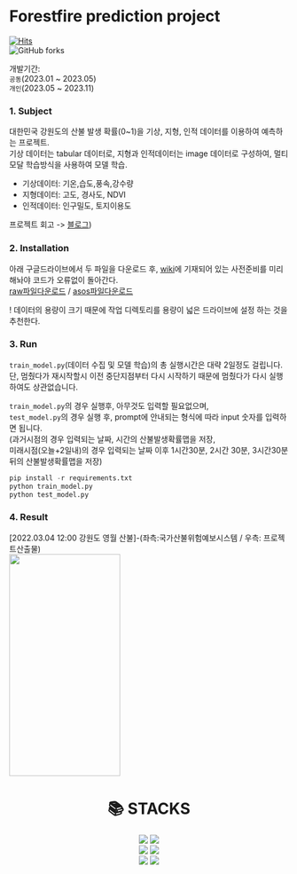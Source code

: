 # Forestfire prediction project
[![Hits](https://hits.seeyoufarm.com/api/count/incr/badge.svg?url=https%3A%2F%2Fgithub.com%2FBae-ChangHyun%2FForestfire-predict%2Fblob%2Fmain%2FREADME.md&count_bg=%2379C83D&title_bg=%23555555&icon=&icon_color=%23E7E7E7&title=hits&edge_flat=false)](https://hits.seeyoufarm.com) <br>
<img alt="GitHub forks" src="https://img.shields.io/github/forks/Bae-ChangHyun/Forestfire-predict--multimodal">




개발기간: <br>
`공동`(2023.01 ~ 2023.05) <br>
`개인`(2023.05 ~ 2023.11)

### 1. Subject <br>
대한민국 강원도의 산불 발생 확률(0~1)을 기상, 지형, 인적 데이터를 이용하여 예측하는 프로젝트.<br>
기상 데이터는 tabular 데이터로, 지형과 인적데이터는 image 데이터로 구성하여, 멀티모달 학습방식을 사용하여 모델 학습.<br>

- 기상데이터: 기온,습도,풍속,강수량<br>
- 지형데이터: 고도, 경사도, NDVI<br>
- 인적데이터: 인구밀도, 토지이용도<br>

프로젝트 회고 -> [블로그](https://changsroad.tistory.com/category/%ED%94%84%EB%A1%9C%EC%A0%9D%ED%8A%B8/%EC%82%B0%EB%B6%88%20%EB%B0%9C%EC%83%9D%20%EC%98%88%EC%B8%A1))

### 2. Installation <br>

아래 구글드라이브에서 두 파일을 다운로드 후, [wiki](https://github.com/Bae-ChangHyun/Forestfire-predict/wiki/Simple-Code-discription)에 기재되어 있는 사전준비를 미리 해놔야 코드가 오류없이 돌아간다.<br>
[raw파일다운로드](https://drive.google.com/file/d/1Kew7kQTDRqo_X_-T-rW06XjGvHvlBEMm/view?usp=drive_link) / 
[asos파일다운로드](https://drive.google.com/file/d/1KfERjVehpwHckMcY6gKZHB8tRyKIegVM/view?usp=drive_link)  <br>

! 데이터의 용량이 크기 때문에 작업 디렉토리를 용량이 넓은 드라이브에 설정 하는 것을 추천한다.

### 3. Run <br>
`train_model.py`(데이터 수집 및 모델 학습)의 총 실행시간은 대략 2일정도 걸립니다. <br>
단, 멈췄다가 재시작할시 이전 중단지점부터 다시 시작하기 때문에 멈췄다가 다시 실행하여도 상관없습니다. <br>

`train_model.py`의 경우 실행후, 아무것도 입력할 필요없으며, <br>
`test_model.py`의 경우 실행 후, prompt에 안내되는 형식에 따라 input 숫자를 입력하면 됩니다. <br>
(과거시점의 경우 입력되는 날짜, 시간의 산불발생확률맵을 저장, <br> 미래시점(오늘+2일내)의 경우 입력되는 날짜 이후 1시간30분, 2시간 30분, 3시간30분 뒤의 산불발생확률맵을 저장) <br>

```python
pip install -r requirements.txt
python train_model.py
python test_model.py
```
### 4. Result <br>
[2022.03.04 12:00 강원도 영월 산불]-(좌측:국가산불위험예보시스템 / 우측: 프로젝트산출물) <br>
<img src="https://github.com/Bae-ChangHyun/Forestfire-predict--multimodal/assets/48899047/a5336b36-6114-4da3-9316-51624fac2c19.png"  width="200" height="400"/>


<div align=center><h1>📚 STACKS</h1></div>

<div align=center> 
  <img src="https://img.shields.io/badge/python-3776AB?style=for-the-badge&logo=python&logoColor=white">
  <img src="https://img.shields.io/badge/tensorflow-FF6F00?style=for-the-badge&logo=tensorflow&logoColor=white">
  <br>
  <img src="https://img.shields.io/badge/github-181717?style=for-the-badge&logo=github&logoColor=white">
  <img src="https://img.shields.io/badge/git-F05032?style=for-the-badge&logo=git&logoColor=white">
  <br>
  <img src="https://img.shields.io/badge/qgis-589632?style=for-the-badge&logo=qgis&logoColor=white">
  <img src="https://img.shields.io/badge/gdal-5CAE58?style=for-the-badge&logo=gdal&logoColor=white">
  <br>
</div>
